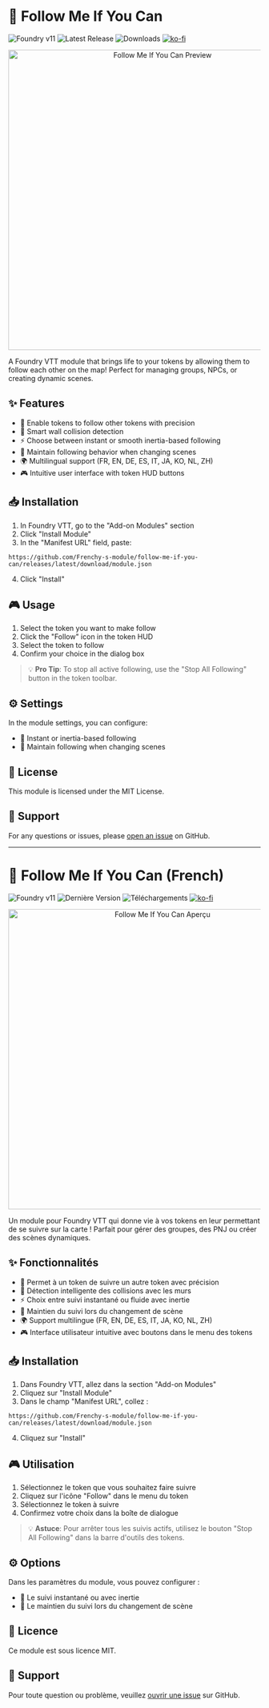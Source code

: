 # 🎲 Follow Me If You Can

![Foundry v11](https://img.shields.io/badge/Foundry-v11-informational)
![Latest Release](https://img.shields.io/github/v/release/Frenchy-s-module/follow-me-if-you-can)
![Downloads](https://img.shields.io/github/downloads/Frenchy-s-module/follow-me-if-you-can/total)
[![ko-fi](https://img.shields.io/badge/Ko--fi-Support%20development-ff5e5b?logo=ko-fi)](https://ko-fi.com/frenchys)

<p align="center">
  <img src="https://raw.githubusercontent.com/Frenchy-s-module/follow-me-if-you-can/master/docs/preview.gif" alt="Follow Me If You Can Preview" width="600"/>
</p>

A Foundry VTT module that brings life to your tokens by allowing them to follow each other on the map! Perfect for managing groups, NPCs, or creating dynamic scenes.

## ✨ Features

- 🎯 Enable tokens to follow other tokens with precision
- 🧱 Smart wall collision detection
- ⚡ Choose between instant or smooth inertia-based following
- 🔄 Maintain following behavior when changing scenes
- 🌍 Multilingual support (FR, EN, DE, ES, IT, JA, KO, NL, ZH)
- 🎮 Intuitive user interface with token HUD buttons

## 📥 Installation

1. In Foundry VTT, go to the "Add-on Modules" section
2. Click "Install Module"
3. In the "Manifest URL" field, paste:
```
https://github.com/Frenchy-s-module/follow-me-if-you-can/releases/latest/download/module.json
```
4. Click "Install"

## 🎮 Usage

1. Select the token you want to make follow
2. Click the "Follow" icon in the token HUD
3. Select the token to follow
4. Confirm your choice in the dialog box

> 💡 **Pro Tip**: To stop all active following, use the "Stop All Following" button in the token toolbar.

## ⚙️ Settings

In the module settings, you can configure:
- 🚀 Instant or inertia-based following
- 🔁 Maintain following when changing scenes

## 📄 License

This module is licensed under the MIT License.

## 💬 Support

For any questions or issues, please [open an issue](https://github.com/Frenchy-s-module/follow-me-if-you-can/issues) on GitHub.

---

# 🎲 Follow Me If You Can (French)

![Foundry v11](https://img.shields.io/badge/Foundry-v11-informational)
![Dernière Version](https://img.shields.io/github/v/release/Frenchy-s-module/follow-me-if-you-can)
![Téléchargements](https://img.shields.io/github/downloads/Frenchy-s-module/follow-me-if-you-can/total)
[![ko-fi](https://img.shields.io/badge/Ko--fi-Soutenir%20le%20développement-ff5e5b?logo=ko-fi)](https://ko-fi.com/frenchys)

<p align="center">
  <img src="https://raw.githubusercontent.com/Frenchy-s-module/follow-me-if-you-can/master/docs/preview.gif" alt="Follow Me If You Can Aperçu" width="600"/>
</p>

Un module pour Foundry VTT qui donne vie à vos tokens en leur permettant de se suivre sur la carte ! Parfait pour gérer des groupes, des PNJ ou créer des scènes dynamiques.

## ✨ Fonctionnalités

- 🎯 Permet à un token de suivre un autre token avec précision
- 🧱 Détection intelligente des collisions avec les murs
- ⚡ Choix entre suivi instantané ou fluide avec inertie
- 🔄 Maintien du suivi lors du changement de scène
- 🌍 Support multilingue (FR, EN, DE, ES, IT, JA, KO, NL, ZH)
- 🎮 Interface utilisateur intuitive avec boutons dans le menu des tokens

## 📥 Installation

1. Dans Foundry VTT, allez dans la section "Add-on Modules"
2. Cliquez sur "Install Module"
3. Dans le champ "Manifest URL", collez :
```
https://github.com/Frenchy-s-module/follow-me-if-you-can/releases/latest/download/module.json
```
4. Cliquez sur "Install"

## 🎮 Utilisation

1. Sélectionnez le token que vous souhaitez faire suivre
2. Cliquez sur l'icône "Follow" dans le menu du token
3. Sélectionnez le token à suivre
4. Confirmez votre choix dans la boîte de dialogue

> 💡 **Astuce**: Pour arrêter tous les suivis actifs, utilisez le bouton "Stop All Following" dans la barre d'outils des tokens.

## ⚙️ Options

Dans les paramètres du module, vous pouvez configurer :
- 🚀 Le suivi instantané ou avec inertie
- 🔄 Le maintien du suivi lors du changement de scène

## 📄 Licence

Ce module est sous licence MIT.

## 💬 Support

Pour toute question ou problème, veuillez [ouvrir une issue](https://github.com/Frenchy-s-module/follow-me-if-you-can/issues) sur GitHub.